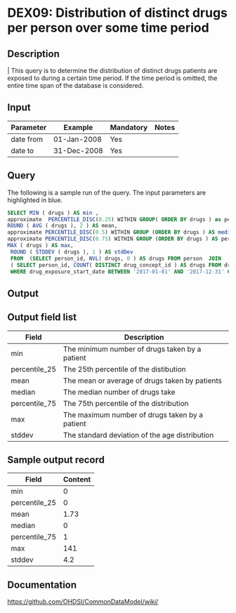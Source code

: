 # DEX09: Distribution of distinct drugs per person over some time period

## Description
| This query is to determine the distribution of distinct drugs patients are exposed to during a certain time period. If the time period is omitted, the entire time span of the database is considered.

## Input

|  Parameter |  Example |  Mandatory |  Notes |
| --- | --- | --- | --- |
| date from | 01-Jan-2008 | Yes |   |
| date to | 31-Dec-2008 | Yes |   | 

## Query
The following is a sample run of the query. The input parameters are highlighted in  blue.  

```sql
SELECT MIN ( drugs ) AS min , 
approximate  PERCENTILE_DISC(0.25) WITHIN GROUP( ORDER BY drugs ) as percentile_25, 
ROUND ( AVG ( drugs ), 2 ) AS mean, 
approximate PERCENTILE_DISC(0.5) WITHIN GROUP (ORDER BY drugs ) AS median , 
approximate PERCENTILE_DISC(0.75) WITHIN GROUP (ORDER BY drugs ) AS percential_75, 
MAX ( drugs ) AS max, 
 ROUND ( STDDEV ( drugs ), 1 ) AS stdDev 
 FROM  (SELECT person_id, NVL( drugs, 0 ) AS drugs FROM person  JOIN 
 ( SELECT person_id, COUNT( DISTINCT drug_concept_id ) AS drugs FROM drug_exposure 
 WHERE drug_exposure_start_date BETWEEN '2017-01-01' AND '2017-12-31' GROUP BY person_id ) USING( person_id ) );
```

## Output


## Output field list

| Field |  Description |
| --- | --- | 
| min | The minimum number of drugs taken by a patient |
| percentile_25 | The 25th percentile of the distibution |
| mean | The mean or average of drugs taken by patients |
| median | The median number of drugs take |
| percentile_75 | The 75th percentile of the distribution |
| max | The maximum number of drugs taken by a patient |
| stddev | The standard deviation of the age distribution |


## Sample output record

| Field |  Content |
| --- | --- |
| min | 0 |
| percentile_25 | 0 |
| mean | 1.73 |
| median | 0 |
| percentile_75 | 1 |
| max | 141 |
| stddev | 4.2 |

## Documentation
https://github.com/OHDSI/CommonDataModel/wiki/
